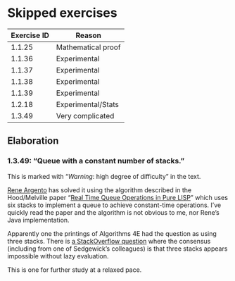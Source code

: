# Skipped exercises

| Exercise ID | Reason             |
|-------------|--------------------|
| 1.1.25      | Mathematical proof |
| 1.1.36      | Experimental       |
| 1.1.37      | Experimental       |
| 1.1.38      | Experimental       |
| 1.1.39      | Experimental       |
| 1.2.18      | Experimental/Stats |
| 1.3.49      | Very complicated   |

## Elaboration

### 1.3.49: “Queue with a constant number of stacks.”

This is marked with “*Warning*: high degree of difficulty” in the text.

[Rene Argento][1.3.49-rene] has solved it using the algorithm described in the Hood/Melville paper “[Real Time Queue Operations in Pure LISP][hood-melville]” which uses six stacks to implement a queue to achieve constant-time operations. I’ve quickly read the paper and the algorithm is not obvious to me, nor Rene’s Java implementation.

Apparently one the printings of Algorithms 4E had the question as using three stacks. There is [a StackOverflow question][1.3.49-so] where the consensus (including from one of Sedgewick’s colleagues) is that three stacks appears impossible without lazy evaluation. 

This is one for further study at a relaxed pace.

[1.3.49-rene]: https://github.com/reneargento/algorithms-sedgewick-wayne/blob/master/src/chapter1/section3/Exercise49_QueueWithStacks.java
[hood-melville]: https://ecommons.cornell.edu/bitstream/handle/1813/6273/80-433.pdf
[1.3.49-so]: https://stackoverflow.com/questions/5538192/how-to-implement-a-queue-with-three-stacks/

